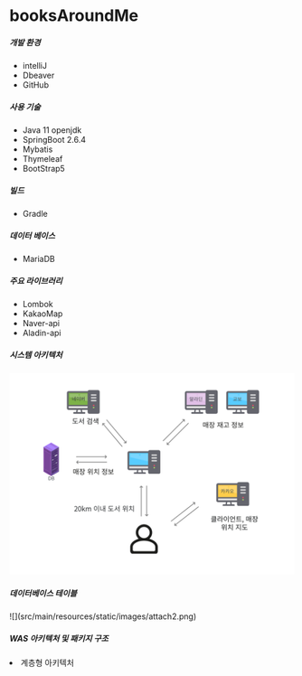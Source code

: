 # booksAroundMe

<h5>개발 환경</h2>
<ul>
<li>intelliJ</li>
<li>Dbeaver</li>
<li>GitHub</li>
</ul>

<h5>사용 기술</h5>
<ul>
<li>Java 11 openjdk</li>
<li>SpringBoot 2.6.4</li>
<li>Mybatis</li>
<li>Thymeleaf</li>
<li>BootStrap5</li>
</ul>

<h5>빌드</h5>
<ul>
<li>Gradle</li>
</ul>

<h5>데이터 베이스</h5>
<ul>
<li>MariaDB</li>
</ul>

<h5>주요 라이브러리</h5>
<ul>
<li>Lombok</li>
<li>KakaoMap</li>
<li>Naver-api</li>
<li>Aladin-api</li>
</ul>

<h5>시스템 아키텍처</h5>
<img src="src/main/resources/static/images/attach1.png">

<h5>데이터베이스 테이블</h5>
![](src/main/resources/static/images/attach2.png)

<h5>WAS 아키텍처 및 패키지 구조</h5>
<li>계층형 아키텍처</li>